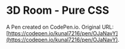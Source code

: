 # 3D Room - Pure CSS

A Pen created on CodePen.io. Original URL: [https://codepen.io/kunal7216/pen/OJaNavY](https://codepen.io/kunal7216/pen/OJaNavY).

